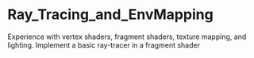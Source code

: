 # Ray_Tracing_and_EnvMapping
Experience with vertex shaders, fragment shaders, texture mapping, and lighting. Implement a basic ray-tracer in a fragment shader

